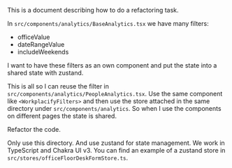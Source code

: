 This is a document describing how to do a refactoring task.

In `src/components/analytics/BaseAnalytics.tsx` we have many filters:

- officeValue
- dateRangeValue
- includeWeekends

I want to have these filters as an own component and put the state into a shared state with zustand.

This is all so I can reuse the filter in `src/components/analytics/PeopleAnalytics.tsx`. Use the same component like `<WorkplacifyFilters>` and then use the store attached in the same directory under `src/components/analytics`. So when I use the components on different pages the state is shared.

Refactor the code.

Only use this directory. And use zustand for state management. We work in TypeScript and Chakra UI v3. You can find an example of a zustand store in `src/stores/officeFloorDeskFormStore.ts`.
